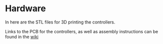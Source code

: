 # Hardware
In here are the STL files for 3D printing the controllers.

Links to the PCB for the controllers, as well as assembly instructions can be found in the [wiki](https://github.com/Twometer/twometer-vr/wiki/Hardware)